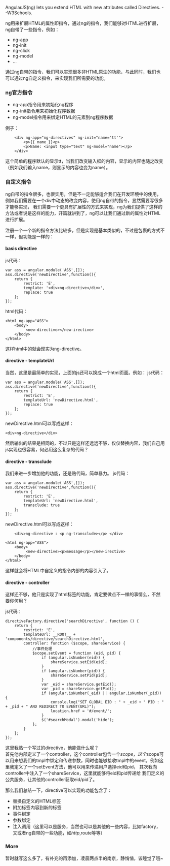 AngularJS(ng) lets you extend HTML with new attributes called Directives. --W3Schools.

ng用来扩展HTML的属性即指令，通过ng的指令，我们能够对HTML进行扩展，ng自带了一些指令，例如：

* ng-app
* ng-init
* ng-click
* ng-model
* ...

通过ng自带的指令，我们可以实现很多非HTML原生的功能，与此同时，我们也可以通过ng自定义指令，来实现我们所需要的功能。

### ng官方指令

* ng-app指令用来初始化ng程序
* ng-init指令用来初始化程序数据
* ng-model指令用来绑定HTML的元素到ng程序数据


例子：

```
	<div ng-app="ng-directives" ng-init="name='tt'">
    	<p>{{ name }}<p>
    	<p>Name: <input type="text" ng-model="name"></p>
	</div>
```	

这个简单的程序默认的显示tt，当我们改变输入框的内容，显示的内容也随之改变（例如我们输入name，则显示的内容也变为name）。

### 自定义指令

ng自带的指令很多，也很实用，但是不一定能够适合我们在开发环境中的使用，例如我们需要在一个div中动态的改变内容，使用ng自带的指令，显然需要写很多才能够实现，
我们需要一个更具有扩展性的方式来实现，ng为我们提供了这样的方法或者说是这样的能力，开篇就讲到了，ng可以让我们通过新的属性对HTML进行扩展。

注册一个一个新的指令方法比较多，但是实现是基本类似的，不过是包裹的方式不一样，但功能是一样的：


#### basis directive


js代码：

```
var ass = angular.module('ASS',[]);
ass.directive('newDirective',function(){
    return {
        restrict: 'E',
        template: '<div>ng-directive</div>',
        replace: true
    };
});
```

html代码：


```
<html ng-app="ASS">
    <body>
         <new-directive></new-irective>
    </body>
</html>
```
这样html中的<new-directive></new-directive>就会现实为ng-directive。


#### directive - templateUrl


当然，这里是最简单的实现，上面的js还可以换成一个html页面。例如：
js代码：

```
var ass = angular.module('ASS',[]);
ass.directive('newDirective',function(){
    return {
        restrict: 'E',
        templateUrl: 'newDirective.html',
        replace: true
    };
});
```

newDirective.html可以写成这样：

	<div>ng-directive</div>

然后输出的结果是相同的，不过只是这样还远远不够，仅仅替换内容，我们自己用js实现也很容易，何必用这么复杂的代码？


#### directive - transclude


我们来进一步增加他的功能，还是贴代码，简单暴力。
js代码：

```
var ass = angular.module('ASS',[]);
ass.directive('newDirective',function(){
    return {
        restrict: 'E',
        templateUrl: 'newDirective.html',
        transclude: true
    };
});
```
newDirective.html可以写成这样：


```
	<div>ng-directive : <p ng-transclude></p> </div>
```


```
<html ng-app="ASS">
    <body>
         <new-directive><p>message</p></new-irective>
    </body>
</html>
```


这样就会将HTML中自定义的指令内部的内容引入了。


#### directive - controller

这样还不够，他只是实现了html标签的功能，肯定要做点不一样的事情么，不然要你何用？

js代码：


```
directiveFactory.directive('searchDirective', function () {
    return {
        restrict: 'E',
        templateUrl: __ROOT__ + 'components/directive/searchDirective.html',
        controller: function ($scope, shareService) {
            //事件处理
            $scope.setEvent = function (eid, pid) {
                if (angular.isNumber(eid)) {
                    shareService.setEid(eid);
                }
                if (angular.isNumber(pid)) {
                    shareService.setPid(pid);
                }
                var _eid = shareService.getEid();
                var _pid = shareService.getPid();
                if (angular.isNumber(_eid) || angular.isNumber(_pid)) {
                    console.log("SET GLOBAL EID : " + _eid + " PID : " + _pid + " AND REDIRECT TO EVENT(URL)");
                    location.href = '#/event/';
                }
                $('#searchModal').modal('hide');
            };
        }
    };
});
```

这里我贴一个写过的directive，他能做什么呢？   
首先他内部定义了一个controller，这个controller包含一个$scope，这个$scope可以用来想我们的tmpl中绑定和传递参数，同时也能够接收tmpl中的event，例如这里我定义了一个setEvent方法，他可以用来传递用户选择eid和pid，  其次我向controller中注入了一个shareService，这里就能够将eid和pid传递给
我们定义的公共服务，让其他的controller获取eid/pid了。

那么我们总结一下，directive可以实现的功能包含了：

* 替换自定义的HTML标签
* 附加标签内容到新的标签
* 事件绑定
* 参数绑定
* 注入调用（这里可以是服务，当然也可以是其他的一些内容，比如factory，又或者ng自带的一些功能，如$http,$route等等）

### More

暂时就写这么多了，有补充的再添加，凌晨两点半的南京，静悄悄，该睡觉了哦~